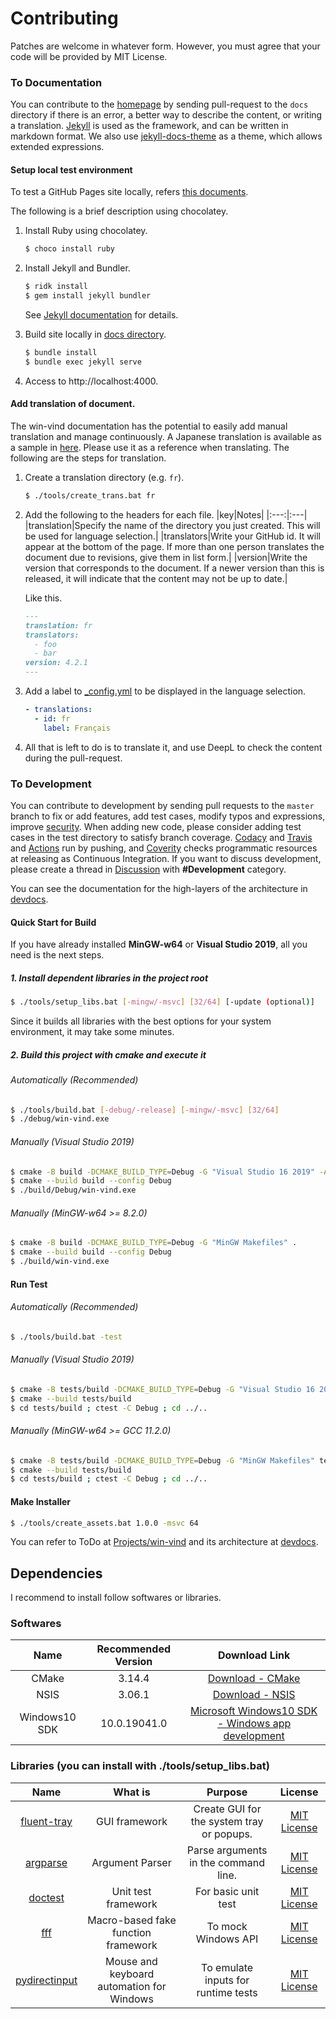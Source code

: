 # Contributing

Patches are welcome in whatever form. However, you must agree that your code will be provided by MIT License.

### To Documentation
You can contribute to the [homepage](https://pit-ray.github.io/win-vind/) by sending pull-request to the `docs` directory if there is an error, a better way to describe the content, or writing a translation. [Jekyll](https://jekyllrb.com/) is used as the framework, and can be written in markdown format. We also use [jekyll-docs-theme](https://github.com/allejo/jekyll-docs-theme) as a theme, which allows extended expressions.  

#### Setup local test environment
To test a GitHub Pages site locally, refers [this documents](https://docs.github.com/en/pages/setting-up-a-github-pages-site-with-jekyll/testing-your-github-pages-site-locally-with-jekyll).

The following is a brief description using chocolatey.

1.  Install Ruby using chocolatey.
    ```sh
    $ choco install ruby
    ```

2.  Install Jekyll and Bundler.
    ```sh
    $ ridk install
    $ gem install jekyll bundler
    ```
    See [Jekyll documentation](https://jekyllrb.com/docs/installation/windows/) for details.

3.  Build site locally in [docs directory](https://github.com/pit-ray/win-vind/tree/master/docs).
    ```sh
    $ bundle install
    $ bundle exec jekyll serve
    ```

4.  Access to http://localhost:4000.

#### Add translation of document.
The win-vind documentation has the potential to easily add manual translation and manage continuously. A Japanese translation is available as a sample in [here](docs/ja). Please use it as a reference when translating. The following are the steps for translation.  

1. Create a translation directory (e.g. `fr`). 
   ```sh
   $ ./tools/create_trans.bat fr
   ```

1. Add the following to the headers for each file.
   |key|Notes|
   |:---:|:---|
   |translation|Specify the name of the directory you just created. This will be used for language selection.|
   |translators|Write your GitHub id. It will appear at the bottom of the page. If more than one person translates the document due to revisions, give them in list form.|
   |version|Write the version that corresponds to the document. If a newer version than this is released, it will indicate that the content may not be up to date.|

   Like this.

   ```md
   ---
   translation: fr
   translators:
     - foo
     - bar
   version: 4.2.1
   ---

   ```

1. Add a label to [_config.yml](docs/_config.yml) to be displayed in the language selection.
   ```yml
   - translations:
     - id: fr
       label: Français
   ```

1. All that is left to do is to translate it, and use DeepL to check the content during the pull-request.  


### To Development
You can contribute to development by sending pull requests to the `master` branch to fix or add features, add test cases, modify typos and expressions, improve [security](https://github.com/pit-ray/win-vind/security/code-scanning). When adding new code, please consider adding test cases in the test directory to satisfy branch coverage. [Codacy](https://www.codacy.com/gh/pit-ray/win-vind/dashboard?utm_source=github.com&utm_medium=referral&utm_content=pit-ray/win-vind&utm_campaign=Badge_Grade) and [Travis](https://travis-ci.com/pit-ray/win-vind) and [Actions](https://github.com/pit-ray/win-vind/actions) run by pushing, and [Coverity](https://scan.coverity.com/projects/pit-ray-win-vind) checks programmatic resources at releasing as Continuous Integration. If you want to discuss development, please create a thread in [Discussion](https://github.com/pit-ray/win-vind/discussions) with **#Development** category.

You can see the documentation for the high-layers of the architecture in [devdocs](https://github.com/pit-ray/win-vind/blob/master/src/README.md).


#### Quick Start for Build  
If you have already installed **MinGW-w64** or **Visual Studio 2019**, all you need is the next steps.  

##### 1. Install dependent libraries in the project root
  ```bash  
  $ ./tools/setup_libs.bat [-mingw/-msvc] [32/64] [-update (optional)]
  ```  
Since it builds all libraries with the best options for your system environment, it may take some minutes.

##### 2. Build this project with cmake and execute it

###### Automatically (Recommended)
  ```bash
  $ ./tools/build.bat [-debug/-release] [-mingw/-msvc] [32/64]
  $ ./debug/win-vind.exe
  ```

###### Manually (Visual Studio 2019)
  ```bash
  $ cmake -B build -DCMAKE_BUILD_TYPE=Debug -G "Visual Studio 16 2019" -A x64 .
  $ cmake --build build --config Debug
  $ ./build/Debug/win-vind.exe
  ```

###### Manually (MinGW-w64 >= 8.2.0)
  ```bash
  $ cmake -B build -DCMAKE_BUILD_TYPE=Debug -G "MinGW Makefiles" .
  $ cmake --build build --config Debug
  $ ./build/win-vind.exe
  ```

#### Run Test 

###### Automatically (Recommended)
  ```bash
  $ ./tools/build.bat -test
  ```

###### Manually (Visual Studio 2019)
  ```bash
  $ cmake -B tests/build -DCMAKE_BUILD_TYPE=Debug -G "Visual Studio 16 2019" tests
  $ cmake --build tests/build
  $ cd tests/build ; ctest -C Debug ; cd ../..
  ```

###### Manually (MinGW-w64 >= GCC 11.2.0)
  ```bash
  $ cmake -B tests/build -DCMAKE_BUILD_TYPE=Debug -G "MinGW Makefiles" tests
  $ cmake --build tests/build
  $ cd tests/build ; ctest -C Debug ; cd ../..
  ```

#### Make Installer
```bash
$ ./tools/create_assets.bat 1.0.0 -msvc 64
```

You can refer to ToDo at <a href="https://github.com/pit-ray/win-vind/projects/2">Projects/win-vind</a> and its architecture at <a href="src/README.md">devdocs</a>.  


## Dependencies

I recommend to install follow softwares or libraries.  

### Softwares
|Name|Recommended Version|Download Link|
|:---:|:---:|:---:|
|CMake|3.14.4|<a href="https://cmake.org/download/">Download - CMake</a>|
|NSIS|3.06.1|<a href="https://nsis.sourceforge.io/Download">Download - NSIS</a>|
|Windows10 SDK|10.0.19041.0|<a href="https://developer.microsoft.com/en-us/windows/downloads/windows-10-sdk/">Microsoft Windows10 SDK - Windows app development</a>|

### Libraries (you can install with ./tools/setup_libs.bat)

|**Name**|**What is**|**Purpose**|**License**|
|:---:|:---:|:---:|:---:|
|[fluent-tray](https://github.com/pit-ray/fluent-tray)|GUI framework|Create GUI for the system tray or popups.|[MIT License](https://github.com/pit-ray/fluent-tray/blob/main/LICENSE.txt)|
|[argparse](https://github.com/p-ranav/argparse)|Argument Parser|Parse arguments in the command line.|[MIT License](https://github.com/p-ranav/argparse/blob/master/LICENSE)|
|[doctest](https://github.com/onqtam/doctest)|Unit test framework|For basic unit test|[MIT License](https://github.com/onqtam/doctest/blob/master/LICENSE.txt)|
|[fff](https://github.com/meekrosoft/fff)|Macro-based fake function framework|To mock Windows API|[MIT License](https://github.com/meekrosoft/fff/blob/master/LICENSE)|
|[pydirectinput](https://github.com/learncodebygaming/pydirectinput)|Mouse and keyboard automation for Windows|To emulate inputs for runtime tests|[MIT License](https://github.com/learncodebygaming/pydirectinput/blob/master/LICENSE.txt)|
